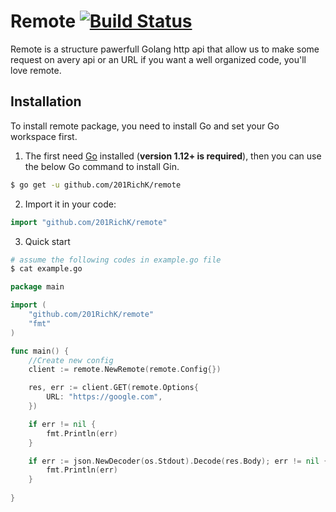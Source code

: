 # Remote [![Build Status](https://travis-ci.org/sirupsen/logrus.svg?branch=master)](https://201r.com) 

Remote is a structure pawerfull Golang http api that allow us to make some request on avery api or an URL
if you want a well organized code, you'll love remote.

## Installation

To install remote package, you need to install Go and set your Go workspace first.

1. The first need [Go](https://golang.org/) installed (**version 1.12+ is required**), then you can use the below Go command to install Gin.

```sh
$ go get -u github.com/201RichK/remote
```

2. Import it in your code:

```go
import "github.com/201RichK/remote"
```
3. Quick start
 
```sh
# assume the following codes in example.go file
$ cat example.go
```

```go
package main

import (
    "github.com/201RichK/remote"
    "fmt"
)

func main() {
    //Create new config 
    client := remote.NewRemote(remote.Config{})

    res, err := client.GET(remote.Options{
        URL: "https://google.com",
    })

    if err != nil {
        fmt.Println(err)
    }

    if err := json.NewDecoder(os.Stdout).Decode(res.Body); err != nil {
        fmt.Println(err)
    }
    
}
```